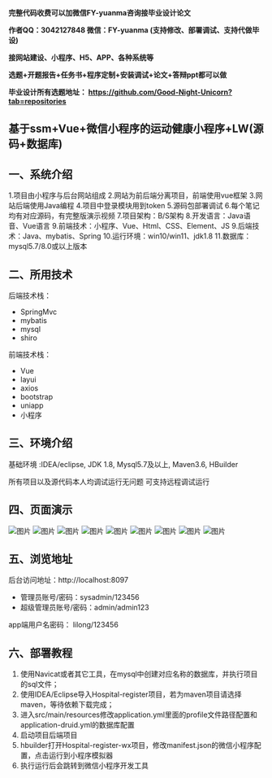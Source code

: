 
**完整代码收费可以加微信FY-yuanma咨询接毕业设计论文**

**作者QQ：3042127848 微信：FY-yuanma (支持修改、部署调试、支持代做毕设)**

**接网站建设、小程序、H5、APP、各种系统等**

**选题+开题报告+任务书+程序定制+安装调试+论文+答辩ppt都可以做**

**毕业设计所有选题地址： https://github.com/Good-Night-Unicorn?tab=repositories**

## 基于ssm+Vue+微信小程序的运动健康小程序+LW(源码+数据库)

## 一、系统介绍
1.项目由小程序与后台网站组成
2.网站为前后端分离项目，前端使用vue框架
3.网站后端使用Java编程
4.项目中登录模块用到token
5.源码包部署调试
6.每个笔记均有对应源码，有完整版演示视频
7.项目架构：B/S架构
8.开发语言：Java语音、Vue语言
9.前端技术：小程序、Vue、Html、CSS、Element、JS
9.后端技术：Java、mybatis、Spring
10.运行环境：win10/win11、jdk1.8
11.数据库：mysql5.7/8.0或以上版本
## 二、所用技术

后端技术栈：

- SpringMvc
- mybatis
- mysql
- shiro


前端技术栈：
- Vue
- layui
- axios
- bootstrap
- uniapp
- 小程序

## 三、环境介绍

基础环境 :IDEA/eclipse, JDK 1.8, Mysql5.7及以上, Maven3.6, HBuilder

所有项目以及源代码本人均调试运行无问题 可支持远程调试运行

## 四、页面演示
![图片](https://github.com/user-attachments/assets/ced7a24b-ddf7-41af-9064-7a762e355d6f)
![图片](https://github.com/user-attachments/assets/307bd199-8332-4d03-a9bc-f7ae61ceec2a)
![图片](https://github.com/user-attachments/assets/ad3923de-f560-44f2-9cb5-a302d0333e45)
![图片](https://github.com/user-attachments/assets/f8c0aba4-b34d-484e-9772-e146a6364c37)
![图片](https://github.com/user-attachments/assets/d824bec1-4ba3-4049-9d90-90f4c4fffe09)
![图片](https://github.com/user-attachments/assets/ac4211df-a408-4ba4-8498-5c2cfae4890f)
![图片](https://github.com/user-attachments/assets/b7d80296-9b3a-4e45-bea6-943d35775908)
![图片](https://github.com/user-attachments/assets/e9f163f6-5c46-4fa2-bfb1-08308872fa02)
![图片](https://github.com/user-attachments/assets/15ac9dfc-95df-4300-8bc0-1e4ee823a2ac)

## 五、浏览地址

后台访问地址：http://localhost:8097
- 管理员账号/密码：sysadmin/123456
- 超级管理员账号/密码：admin/admin123

app端用户名密码：
lilong/123456

## 六、部署教程

1. 使用Navicat或者其它工具，在mysql中创建对应名称的数据库，并执行项目的sql文件；
2. 使用IDEA/Eclipse导入Hospital-register项目，若为maven项目请选择maven，等待依赖下载完成；
3. 进入src/main/resources修改application.yml里面的profile文件路径配置和application-druid.yml的数据库配置
4. 启动项目后端项目
5. hbuilder打开Hospital-register-wx项目，修改manifest.json的微信小程序配置，点击运行到小程序模拟器
6. 执行运行后会跳转到微信小程序开发工具
